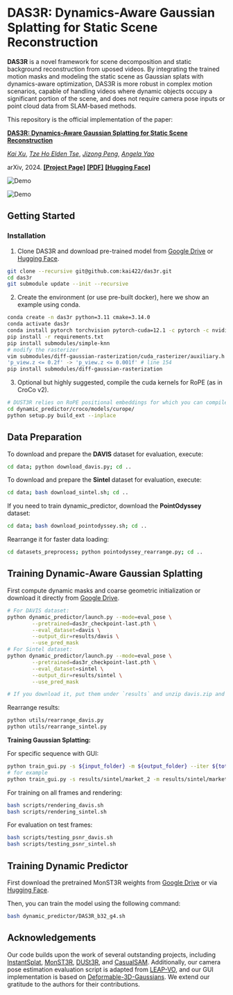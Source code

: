 # DAS3R: Dynamics-Aware Gaussian Splatting for Static Scene Reconstruction

<b>DAS3R</b> is a novel framework for scene decomposition and static background reconstruction from uposed videos. By integrating the trained motion masks and modeling the static scene as Gaussian splats with dynamics-aware optimization, DAS3R is more robust in complex motion scenarios, capable of handling videos where dynamic objects occupy a significant portion of the scene, and does not require camera pose inputs or point cloud data from SLAM-based methods.

This repository is the official implementation of the paper:

[**DAS3R: Dynamics-Aware Gaussian Splatting for Static Scene Reconstruction**](https://kai422.github.io/DAS3R/)

[*Kai Xu*](https://kai422.github.io/),
[*Tze Ho Elden Tse*](https://eldentse.github.io/),
[*Jizong Peng*](),
[*Angela Yao*](https://www.comp.nus.edu.sg/~ayao/)

arXiv, 2024. [**[Project Page]**](https://kai422.github.io/DAS3R/) [**[PDF]**](https://github.com/kai422/das3r_page/blob/main/DAS3R.pdf) [**[Hugging Face]**](https://huggingface.co/Kai422kx/das3r)

![Demo](assets/davis.gif)

![Demo](assets/sintel.gif)

## Getting Started


### Installation
1. Clone DAS3R and download pre-trained model from [Google Drive](https://drive.google.com/drive/folders/1uSI3raipU3aacSq5enAZd8EozSTn_kS9?usp=drive_link) or [Hugging Face](https://huggingface.co/Kai422kx/das3r).
```bash
git clone --recursive git@github.com:kai422/das3r.git
cd das3r
git submodule update --init --recursive
```

2. Create the environment (or use pre-built docker), here we show an example using conda.
```bash
conda create -n das3r python=3.11 cmake=3.14.0
conda activate das3r
conda install pytorch torchvision pytorch-cuda=12.1 -c pytorch -c nvidia  # use the correct version of cuda for your system
pip install -r requirements.txt
pip install submodules/simple-knn
# modify the rasterizer
vim submodules/diff-gaussian-rasterization/cuda_rasterizer/auxiliary.h
'p_view.z <= 0.2f' -> 'p_view.z <= 0.001f' # line 154
pip install submodules/diff-gaussian-rasterization
```

3. Optional but highly suggested, compile the cuda kernels for RoPE (as in CroCo v2).
```bash
# DUST3R relies on RoPE positional embeddings for which you can compile some cuda kernels for faster runtime.
cd dynamic_predictor/croco/models/curope/
python setup.py build_ext --inplace
```


## Data Preparation

To download and prepare the **DAVIS** dataset for evaluation, execute:
```bash
cd data; python download_davis.py; cd ..
```
To download and prepare the **Sintel** dataset for evaluation, execute:
```bash
cd data; bash download_sintel.sh; cd ..
```
If you need to train dynamic_predictor, download the **PointOdyssey** dataset:
```bash
cd data; bash download_pointodyssey.sh; cd ..
```
Rearrange it for faster data loading:
```bash
cd datasets_preprocess; python pointodyssey_rearrange.py; cd ..
```

## Training Dynamic-Aware Gaussian Splatting

First compute dynamic masks and coarse geometric initialization or download it directly from  [Google Drive](https://drive.google.com/drive/folders/1uSI3raipU3aacSq5enAZd8EozSTn_kS9?usp=drive_link).
```bash
# For DAVIS dataset:
python dynamic_predictor/launch.py --mode=eval_pose \
        --pretrained=das3r_checkpoint-last.pth \
        --eval_dataset=davis \
        --output_dir=results/davis \
        --use_pred_mask 
# For Sintel dataset:
python dynamic_predictor/launch.py --mode=eval_pose \
        --pretrained=das3r_checkpoint-last.pth \
        --eval_dataset=sintel \
        --output_dir=results/sintel \
        --use_pred_mask 

# If you download it, put them under `results` and unzip davis.zip and sintel.zip.
```
Rearrange results:

```bash
python utils/rearrange_davis.py
python utils/rearrange_sintel.py
```
**Training Gaussian Splatting:**

For specific sequence with GUI:
```bash
python train_gui.py -s ${input_folder} -m ${output_folder} --iter ${total_iterations} --eval_pose --gui
# for example
python train_gui.py -s results/sintel/market_2 -m results/sintel/market_2 --iter 4000 --eval_pose --gui 
```
For training on all frames and rendering:
```bash
bash scripts/rendering_davis.sh
bash scripts/rendering_sintel.sh
```

For evaluation on test frames:
```bash
bash scripts/testing_psnr_davis.sh
bash scripts/testing_psnr_sintel.sh
```




## Training Dynamic Predictor

First download the pretrained MonST3R weights from [Google Drive](https://drive.google.com/file/d/1Z1jO_JmfZj0z3bgMvCwqfUhyZ1bIbc9E/view?usp=sharing) or via [Hugging Face](https://huggingface.co/Junyi42/MonST3R_PO-TA-S-W_ViTLarge_BaseDecoder_512_dpt).

Then, you can train the model using the following command:
```bash
bash dynamic_predictor/DAS3R_b32_g4.sh
```



## Acknowledgements
Our code builds upon the work of several outstanding projects, including [InstantSplat](https://github.com/NVlabs/InstantSplat), [MonST3R](https://github.com/Junyi42/monst3r), [DUSt3R](https://github.com/naver/dust3r), and [CasualSAM](https://github.com/ztzhang/casualSAM). Additionally, our camera pose estimation evaluation script is adapted from [LEAP-VO](https://github.com/chiaki530/leapvo), and our GUI implementation is based on [Deformable-3D-Gaussians](https://github.com/ingra14m/Deformable-3D-Gaussians). We extend our gratitude to the authors for their contributions.
